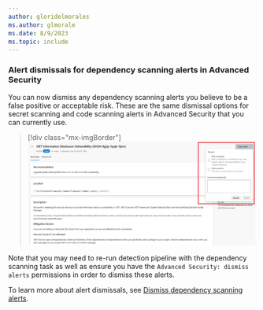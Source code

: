 ```yaml
---
author: gloridelmorales
ms.author: glmorale
ms.date: 8/9/2023
ms.topic: include
---
```



### Alert dismissals for dependency scanning alerts in Advanced Security 

You can now dismiss any dependency scanning alerts you believe to be a false positive or acceptable risk. These are the same dismissal options for secret scanning and code scanning alerts in Advanced Security that you can currently use. 

> [!div class="mx-imgBorder"]
> ![Dismiss a dependency scanning alert](../../media/224-general-01.png "image showing how to dismiss a dependency scanning alert")

Note that you may need to re-run detection pipeline with the dependency scanning task as well as ensure you have the `Advanced Security: dismiss alerts` permissions in order to dismiss these alerts. 

To learn more about alert dismissals, see [Dismiss dependency scanning alerts](/azure/devops/repos/security/github-advanced-security-dependency-scanning#dismiss-dependency-scanning-alerts).
